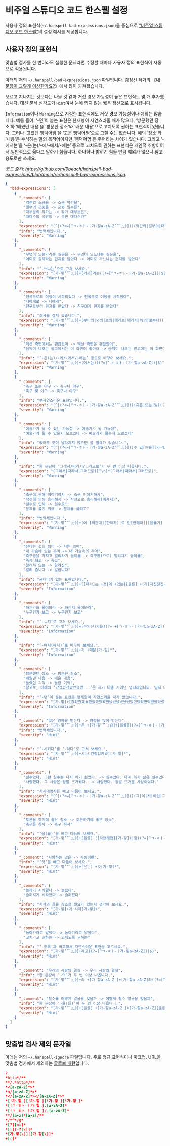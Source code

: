# 비주얼 스튜디오 코드 한스펠 설정

사용자 정의 표현식(`~/.hanspell-bad-expressions.json`)을 중심으로 [“비주얼 스튜디오 코드 한스펠”](https://github.com/9beach/vscode-hanspell)의 설정 예시를 제공합니다.

## 사용자 정의 표현식

맞춤법 검사를 한 번이라도 실행한 문서라면 수정할 때마다 사용자 정의 표현식이 자동으로 적용됩니다.

아래의 저의 `~/.hanspell-bad-expressions.json` 파일입니다. 김정선 작가의 《[내 문장이 그렇게 이상한가요?](https://www.aladin.co.kr/shop/wproduct.aspx?ItemId=74920327)》에서 많이 가져왔습니다.

모르고 지나치는 것보다는 나을 것 같아 거짓 경보 가능성이 높은 표현식도 몇 개 추가했습니다. 대신 분석 심각도가 `Hint`여서 눈에 띄지 않는 짧은 점선으로 표시됩니다.

`Information`이나 `Warning`으로 지정한 표현식에도 거짓 경보 가능성이나 예외는 많습니다. 예를 들어, ‘-던’이 붙는 표현은 현재형이 자연스러울 때가 많으니, ‘방문했던 장소’와 ‘배웠던 내용’을 ‘방문한 장소’와 ‘배운 내용’으로 고치도록 권하는 표현식이 있습니다. 그러나 ‘고왔던 뺑덕어멈’을 ‘고운 뺑덕어멈’으로 고칠 수는 없습니다. 예의 ‘장소’와 ‘내용’은 수식하는 말의 목적어이지만 ‘뺑덕어멈’은 주어라는 차이가 있습니다. 그리고 ‘-에서는’을 ‘-은(는)/-에/-에서/-에는’ 등으로 고치도록 권하는 표현식은 개인적 취향이어서 일반적으로 옳다고 말하기 힘듭니다. 하나하나 밝히기 힘들 만큼 예외가 많으니 참고 용도로만 쓰세요.

_코드 출처: <https://github.com/9beach/hanspell-bad-expressions/blob/main/rc/hanspell-bad-expressions.json>._

```json
{
  "bad-expressions": [
    {
      "_comments": [
        "약간의 소금을 -> 소금 약간을",
        "일부의 군중을 -> 군중 일부를",
        "대부분의 작가는 -> 작가 대부분은",
        "대다수의 국민이 -> 국민 대다수가"
      ],
      "expression": "(^|(?<=[^ㄱ-ㅎㅏ-ㅣ가-힣a-zA-Z’”`』」》]))(약간의|일부의|대?다수의|대부분의|소수의)((?=[^ㄱ-ㅎㅏ-ㅣ가-힣a-zA-Z])|$)",
      "info": "번역체입니다.",
      "severity": "Warning"
    },
    {
      "_comments": [
        "무엇이 있는가라는 질문을 -> 무엇이 있느냐는 질문을",
        "어디로 갈까라는 편지를 받았다 -> 어디로 가느냐는 편지를 받았다"
      ],
      "info": "‘-느냐는’으로 고쳐 보세요.",
      "expression": "[가-힣’”`』」》]+[가까]라는((?=[^ㄱ-ㅎㅏ-ㅣ가-힣a-zA-Z])|$)",
      "severity": "Warning"
    },
    {
      "_comments": [
        "천국으로의 여행이 시작되었다 -> 천국으로 여행을 시작했다",
        "너에게로 -> 너에게",
        "친구로부터 편지를 받았다 -> 친구에게 편지를 받았다"
      ],
      "info": "조사를 겹쳐 썼습니다.",
      "expression": "[가-힣’”`』」》]+(부터의|와의|로의|에게로|에게서|에의|로부터)((?=[^ㄱ-ㅎㅏ-ㅣ가-힣a-zA-Z])|$)",
      "severity": "Warning"
    },
    {
      "_comments": [
        "액션 측면에서는 괜찮았어 -> 액션 측면은 괜찮았어",
        "음악이 나오는 광고에서는 이 화면이 좋아요 -> 음악이 나오는 광고에는 이 화면이 좋아요"
      ],
      "info": "‘-은(는)/-에/-에서/-에는’ 등으로 바꾸어 보세요.",
      "expression": "[가-힣’”`』」》]+(에서는)((?=[^ㄱ-ㅎㅏ-ㅣ가-힣a-zA-Z])|$)",
      "severity": "Warning"
    },
    {
      "_comments": [
        "축구 또는 야구 -> 축구나 야구",
        "축구 및 야구 -> 축구나 야구"
      ],
      "info": "부자연스러운 표현입니다.",
      "expression": "(^|(?<=[^ㄱ-ㅎㅏ-ㅣ가-힣a-zA-Z’”`』」》]))(혹은|또는|및)((?=[^ㄱ-ㅎㅏ-ㅣ가-힣a-zA-Z])|$)",
      "severity": "Warning"
    },
    {
      "_comments": [
        "예술가가 될 수 있는 가능성 -> 예술가가 될 가능성",
        "예술가가 될 수 있을지 모르겠다 -> 예술가가 될는지 모르겠다"
      ],
      "info": "없어도 뜻이 달라지지 않으면 쓸 필요가 없습니다.",
      "expression": "(^|(?<=[^ㄱ-ㅎㅏ-ㅣ가-힣a-zA-Z’”`』」》]))수 있[는을][가-힣]*",
      "severity": "Warning"
    },
    {
      "info": "한 문단에 ‘그래서/따라서/그러므로’가 두 번 이상 나옵니다.",
      "expression": "(그래서|따라서|그러므로)[^\n]*(그래서|따라서|그러므로)",
      "severity": "Warning"
    },
    {
      "_comments": [
        "축구에 관해 이야기하자 -> 축구 이야기하자",
        "작전에 의해 승리해서 -> 작전으로 승리해서(이겨서)",
        "실수로 인해 -> 실수로",
        "문제를 풀기 위해 -> 문제를 풀려고"
      ],
      "info": "번역체입니다.",
      "expression": "[가-힣’”`』」》]+(에 [의관대][한해하]|로 인[한해하]|[을를기] 위(해|하여))[가-힣]*",
      "severity": "Warning"
    },
    {
      "_comments": [
        "산다는 것의 의미 -> 사는 의미",
        "내 가슴에 있는 추억 -> 내 가슴속의 추억",
        "축구공을 가지고 멀리차기 놀이를 -> 축구공(으로) 멀리차기 놀이를",
        "죽게 되고 -> 죽고",
        "알려져 있는 -> 알려진",
        "알려 줍니다 -> 알립니다"
      ],
      "info": "군더더기 있는 표현입니다.",
      "expression": "[가-힣’”`』」》]+([다라]는 +것|에 +있는|[을를] +(가[지진질집져졌]|갖는|지[니닌닐닙녀녔])|게 +[되된될됩돼됐]|[져라고아] +있|[혀해여려겨] +[주준줄줍줘줬])[가-힣]*",
      "severity": "Information"
    },
    {
      "_comments": [
        "하는가를 물어봐라 -> 하는지 물어봐라",
        "누구인가 보고 -> 누구인지 보고"
      ],
      "info": "‘-ㄴ지’로 고쳐 보세요.",
      "expression": "[가-힣’”`』」》]+[는인신]가를?(?= +[ㄱ-ㅎㅏ-ㅣ가-힣a-zA-Z])",
      "severity": "Information"
    },
    {
      "info": "‘-여서(해서)’로 바꾸어 보세요.",
      "expression": "[가-힣’”`』」》]+기 +때문[가-힣]*",
      "severity": "Information"
    },
    {
      "_comments": [
        "방문했던 장소 -> 방문한 장소",
        "배웠던 내용 -> 배운 내용",
        "놀랬던 기억 -> 놀란 기억",
        "참고로, 아래의 ‘갔겄겼갰깠껐꼈깼...’은 제가 대충 지어낸 엉터리입니다. 믿지 마세요."
      ],
      "info": "‘-던’이 붙는 표현은 현재형이 자연스러울 때가 많습니다.",
      "expression": "[가-힣]+[갔겄겼갰궜깠껐꼈깼꽜꿨났넜녔냈놨눴닸뎠댔뒀땄떴뗬땠랐렀렸랬뤘몄맸볐뱄봤붰빴뻤뼜뺐샀섰셨샜쉈쌌쌨쐈쒔았었였앴왔웠잤졌쟀줬짰쩠쪘쨌쫬쭸찼첬쳤챘췄컸켰캤탔텄텼탰퉜팠펐폈팼혔했]던((?=[^ㄱ-ㅎㅏ-ㅣ가-힣a-zA-Z])|$)",
      "severity": "Information"
    },
    {
      "_comment": "많은 영향을 받는다 -> 영향을 많이 받는다",
      "expression": "[가-힣’”`』」》]+은 +[가-힣’”`』」》]+[을를]((?=[^ㄱ-ㅎㅏ-ㅣ가-힣a-zA-Z])|$)",
      "info": "번역체입니다.",
      "severity": "Hint"
    },
    {
      "info": "‘-시키다’를 ‘-하다’로 고쳐 보세요.",
      "expression": "[가-힣’”`』」》]+시[키킨킬킵켜켰][가-힣]*",
      "severity": "Hint"
    },
    {
      "_comments": [
        "실수였다. 그런 실수는 다시 하기 싫었다. -> 실수였다. 다시 하기 싫은 실수였다.",
        "사랑했다. 그 사랑은 정말 뜨거웠다. -> 사랑했다. 정말 뜨거운 사랑이었다."
      ],
      "info": "지시대명사를 빼고 다듬어 보세요.",
      "expression": "(^|(?<=[^ㄱ-ㅎㅏ-ㅣ가-힣a-zA-Z’”`』」》]))(그|이|저|이런|그런|저런|그러한|이러한|저러한)((?=[^ㄱ-ㅎㅏ-ㅣ가-힣a-zA-Z])|$)",
      "severity": "Hint"
    },
    {
      "_comments": [
        "토론을 하기에 좋은 장소 -> 토론하기에 좋은 장소",
        "축구를 하자 -> 축구 하자"
      ],
      "info": "‘을(를)’을 빼고 다듬어 보세요.",
      "expression": "[가-힣’”`』」》]+[을를] ([하했해합][가-힣]+|할((?=[^ㄱ-ㅎㅏ-ㅣ가-힣a-zA-Z])|$))",
      "severity": "Hint"
    },
    {
      "_comment": "사랑하는 것은 -> 사랑이란",
      "info": "‘것’을 빼고 다듬어 보세요.",
      "expression": "[가-힣’”`』」》]+[은는] +것[가-힣]*",
      "severity": "Hint"
    },
    {
      "_comments": [
        "놀라기 시작했다 -> 놀랬다",
        "슬퍼지기 시작했다 -> 슬퍼졌다"
      ],
      "info": "시작과 끝을 강조할 필요가 있는지 생각해 보세요.",
      "expression": "[가-힣]+기 시작[가-힣]+",
      "severity": "Hint"
    },
    {
      "_comments": [
        "돌아가라고 말했다 -> 돌아가라고 말했다",
        "고치라고 권하는 -> 고치도록 권하는"
      ],
      "info": "‘-도록’과 비교해서 자연스러운 표현을 고르세요.",
      "expression": "[가-힣’”`』」》]+라고((?=[^ㄱ-ㅎㅏ-ㅣ가-힣a-zA-Z])|$)",
      "severity": "Hint"
    },
    {
      "_comment": "우리의 사랑의 결실 -> 우리 사랑의 결실",
      "info": "한 문장에 ‘-의’가 두 번 이상 나옵니다.",
      "expression": "[가-힣’”`』」》]+의 +[가-힣a-zA-Z ]+[가-힣a-zA-Z]의((?=[^ㄱ-ㅎㅏ-ㅣ가-힣a-zA-Z])|$)",
      "severity": "Hint"
    },
    {
      "_comment": "철수를 어떻게 얼굴을 잊을까 -> 어떻게 철수 얼굴을 잊을까",
      "info": "한 문장에 ‘-을(를)’이 두 번 이상 나옵니다.",
      "expression": "[가-힣’”`』」》]+[을를] +[가-힣a-zA-Z ]+[가-힣a-zA-Z][을를]((?=[^ㄱ-ㅎㅏ-ㅣ가-힣a-zA-Z])|$)",
      "severity": "Hint"
    }
  ]
}
```

## 맞춤법 검사 제외 문자열

아래는 저의 `~/.hanspell-ignore` 파일입니다. 주로 정규 표현식이나 마크업, URL을 맞춤법 검사에서 제외하는 [글로브 패턴](<https://ko.wikipedia.org/wiki/%EA%B8%80%EB%A1%9C%EB%B8%8C_(%ED%94%84%EB%A1%9C%EA%B7%B8%EB%9E%98%EB%B0%8D)>)입니다.

```rc
?
*http*/**
**/.*http*/**
*<[a-zA-Z]*>*
*</[a-zA-Z]*>*
*</[a-zA-Z]*></[a-zA-Z]*>*
*[!가-힣 ][!가-힣 ][!가-힣 ][!가-힣 ]*
*[!ㄱ-ㅎㅏ-ㅣ가-힣 ].[a-zA-Z]*
*[!ㄱ-ㅎㅏ-ㅣ가-힣 ]/.[a-zA-Z]*
**/[a-z]*[a-z]/**
*/*^*/g*
*[?][<=]*
*[[]?-?[\]]*
*[가-힣[\]]|[가-힣[\]]*
+[[]*
```
